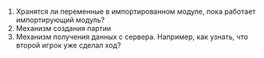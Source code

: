 ﻿1. Хранятся ли переменные в импортированном модуле, пока работает импортирующий модуль?
2. Механизм создания партии
3. Механизм получения данных с сервера. Например, как узнать, что второй игрок уже сделал ход?